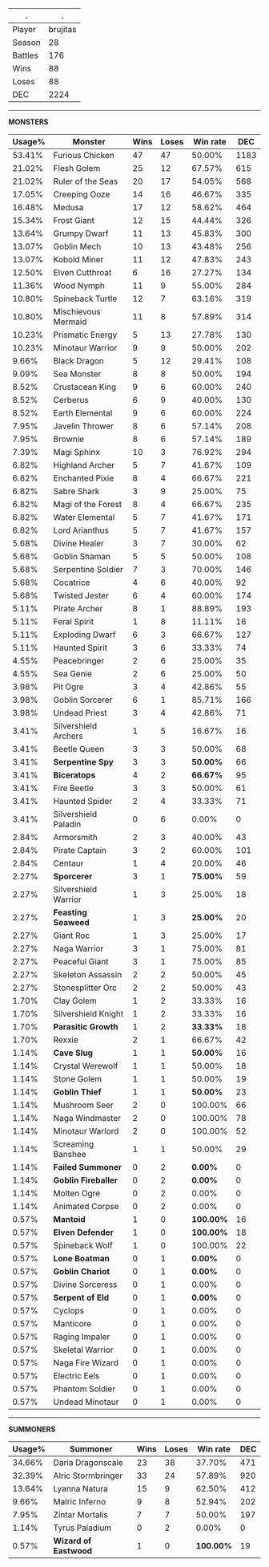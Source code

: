.|.
|-|-
Player|brujitas
Season|28
Battles|176
Wins|88
Loses|88
DEC|2224

---
**MONSTERS**

Usage%|Monster|Wins|Loses|Win rate|DEC|
-|-|-|-|-|-|
53.41%|Furious Chicken|47|47|50.00%|1183|
21.02%|Flesh Golem|25|12|67.57%|615|
21.02%|Ruler of the Seas|20|17|54.05%|568|
17.05%|Creeping Ooze|14|16|46.67%|335|
16.48%|Medusa|17|12|58.62%|464|
15.34%|Frost Giant|12|15|44.44%|326|
13.64%|Grumpy Dwarf|11|13|45.83%|300|
13.07%|Goblin Mech|10|13|43.48%|256|
13.07%|Kobold Miner|11|12|47.83%|243|
12.50%|Elven Cutthroat|6|16|27.27%|134|
11.36%|Wood Nymph|11|9|55.00%|284|
10.80%|Spineback Turtle|12|7|63.16%|319|
10.80%|Mischievous Mermaid|11|8|57.89%|314|
10.23%|Prismatic Energy|5|13|27.78%|130|
10.23%|Minotaur Warrior|9|9|50.00%|202|
9.66%|Black Dragon|5|12|29.41%|108|
9.09%|Sea Monster|8|8|50.00%|194|
8.52%|Crustacean King|9|6|60.00%|240|
8.52%|Cerberus|6|9|40.00%|130|
8.52%|Earth Elemental|9|6|60.00%|224|
7.95%|Javelin Thrower|8|6|57.14%|208|
7.95%|Brownie|8|6|57.14%|189|
7.39%|Magi Sphinx|10|3|76.92%|294|
6.82%|Highland Archer|5|7|41.67%|109|
6.82%|Enchanted Pixie|8|4|66.67%|221|
6.82%|Sabre Shark|3|9|25.00%|75|
6.82%|Magi of the Forest|8|4|66.67%|235|
6.82%|Water Elemental|5|7|41.67%|171|
6.82%|Lord Arianthus|5|7|41.67%|157|
5.68%|Divine Healer|3|7|30.00%|62|
5.68%|Goblin Shaman|5|5|50.00%|108|
5.68%|Serpentine Soldier|7|3|70.00%|146|
5.68%|Cocatrice|4|6|40.00%|92|
5.68%|Twisted Jester|6|4|60.00%|174|
5.11%|Pirate Archer|8|1|88.89%|193|
5.11%|Feral Spirit|1|8|11.11%|16|
5.11%|Exploding Dwarf|6|3|66.67%|127|
5.11%|Haunted Spirit|3|6|33.33%|74|
4.55%|Peacebringer|2|6|25.00%|35|
4.55%|Sea Genie|2|6|25.00%|50|
3.98%|Pit Ogre|3|4|42.86%|55|
3.98%|Goblin Sorcerer|6|1|85.71%|166|
3.98%|Undead Priest|3|4|42.86%|71|
3.41%|Silvershield Archers|1|5|16.67%|16|
3.41%|Beetle Queen|3|3|50.00%|68|
3.41%|**Serpentine Spy**|3|3|**50.00%**|66|
3.41%|**Biceratops**|4|2|**66.67%**|95|
3.41%|Fire Beetle|3|3|50.00%|61|
3.41%|Haunted Spider|2|4|33.33%|71|
3.41%|Silvershield Paladin|0|6|0.00%|0|
2.84%|Armorsmith|2|3|40.00%|43|
2.84%|Pirate Captain|3|2|60.00%|101|
2.84%|Centaur|1|4|20.00%|46|
2.27%|**Sporcerer**|3|1|**75.00%**|59|
2.27%|Silvershield Warrior|1|3|25.00%|18|
2.27%|**Feasting Seaweed**|1|3|**25.00%**|20|
2.27%|Giant Roc|1|3|25.00%|17|
2.27%|Naga Warrior|3|1|75.00%|81|
2.27%|Peaceful Giant|3|1|75.00%|85|
2.27%|Skeleton Assassin|2|2|50.00%|45|
2.27%|Stonesplitter Orc|2|2|50.00%|43|
1.70%|Clay Golem|1|2|33.33%|16|
1.70%|Silvershield Knight|1|2|33.33%|16|
1.70%|**Parasitic Growth**|1|2|**33.33%**|18|
1.70%|Rexxie|2|1|66.67%|42|
1.14%|**Cave Slug**|1|1|**50.00%**|16|
1.14%|Crystal Werewolf|1|1|50.00%|18|
1.14%|Stone Golem|1|1|50.00%|19|
1.14%|**Goblin Thief**|1|1|**50.00%**|23|
1.14%|Mushroom Seer|2|0|100.00%|66|
1.14%|Naga Windmaster|2|0|100.00%|78|
1.14%|Minotaur Warlord|2|0|100.00%|52|
1.14%|Screaming Banshee|1|1|50.00%|29|
1.14%|**Failed Summoner**|0|2|**0.00%**|0|
1.14%|**Goblin Fireballer**|0|2|**0.00%**|0|
1.14%|Molten Ogre|0|2|0.00%|0|
1.14%|Animated Corpse|0|2|0.00%|0|
0.57%|**Mantoid**|1|0|**100.00%**|16|
0.57%|**Elven Defender**|1|0|**100.00%**|18|
0.57%|Spineback Wolf|1|0|100.00%|22|
0.57%|**Lone Boatman**|0|1|**0.00%**|0|
0.57%|**Goblin Chariot**|0|1|**0.00%**|0|
0.57%|Divine Sorceress|0|1|0.00%|0|
0.57%|**Serpent of Eld**|0|1|**0.00%**|0|
0.57%|Cyclops|0|1|0.00%|0|
0.57%|Manticore|0|1|0.00%|0|
0.57%|Raging Impaler|0|1|0.00%|0|
0.57%|Skeletal Warrior|0|1|0.00%|0|
0.57%|Naga Fire Wizard|0|1|0.00%|0|
0.57%|Electric Eels|0|1|0.00%|0|
0.57%|Phantom Soldier|0|1|0.00%|0|
0.57%|Undead Minotaur|0|1|0.00%|0|

---
**SUMMONERS**

Usage%|Summoner|Wins|Loses|Win rate|DEC|
-|-|-|-|-|-|
34.66%|Daria Dragonscale|23|38|37.70%|471|
32.39%|Alric Stormbringer|33|24|57.89%|920|
13.64%|Lyanna Natura|15|9|62.50%|412|
9.66%|Malric Inferno|9|8|52.94%|202|
7.95%|Zintar Mortalis|7|7|50.00%|197|
1.14%|Tyrus Paladium|0|2|0.00%|0|
0.57%|**Wizard of Eastwood**|1|0|**100.00%**|19|
